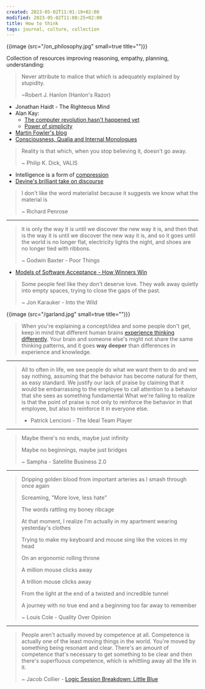 ```yaml
---
created: 2023-05-02T11:01:19+02:00
modified: 2023-05-02T11:08:25+02:00
title: How to think
tags: journal, culture, collection
---
```


{{image (src="/on_philosophy.jpg" small=true title="")}}

Collection of resources improving reasoning, empathy, planning, understanding:

> Never attribute to malice that
> which is adequately explained
> by stupidity.
>
> ~Robert J. Hanlon (Hanlon's Razor)

- Jonathan Haidt - The Righteous Mind
- Alan Kay:
  - [The computer revolution hasn't happened yet](https://invidious.baczek.me/watch?v=oKg1hTOQXoY)
  - [Power of simplicity](https://invidious.baczek.me/watch?v=NdSD07U5uBs)
- [Martin Fowler's blog](https://martinfowler.com/)
- [Consciousness, Qualia and Internal Monologues](https://youtu.be/qd1LG_2Fthk)

> Reality is that which, when you stop believing it, doesn't go away.
>
> ~ Philip K. Dick, VALIS

- Intelligence is a form of [compression](http://prize.hutter1.net/)
- [Devine's brilliant take on
  discourse](https://wiki.xxiivv.com/site/discourse.html)

> I don't like the word materialist
> because it suggests we know
> what the material is
>
> ~ Richard Penrose

---

> it is only the way it is until we discover
> the new way it is, and then that is the way
> it is until we discover the new way it is,
> and so it goes until the world is no longer
> flat, electricity lights the night, and
> shoes are no longer tied with ribbons.
>
> ~ Godwin Baxter - Poor Things

- [Models of Software Acceptance - How Winners Win](https://www.dreamsongs.com/Files/AcceptanceModels.pdf)

> Some people feel like they don't deserve love.
> They walk away quietly into empty spaces, trying
> to close the gaps of the past.
>
> ~ Jon Karauker - Into the Wild

{{image (src="/garland.jpg" small=true title="")}}

> When you're explaining a concept/idea and some people don't get, keep in mind
> that different human brains [experience thinking
> differently](https://gwern.net/doc/psychology/linguistics/2024-fedorenko.pdf).
> Your brain and someone else's might not share the same thinking patterns, and
> it goes **way deeper** than differences in experience and knowledge.

---

> All to often in life, we see people do what we want them to do and we say
> nothing, assuming that the behavior has become natural for them, as easy
> standard. We justify our lack of praise by claiming that it would be
> embarrassing to the employee to call attention to a behavior that she sees as
> something fundamental What we're failing to realize is that the point of
> praise is not only to reinforce the behavior in that employee, but also to
> reinforce it in everyone else.
>
> - Patrick Lencioni - The Ideal Team Player

---

> Maybe there's no ends, maybe just infinity
>
> Maybe no beginnings, maybe just bridges
>
> ~ Sampha - Satellite Business 2.0

---

> Dripping golden blood from important arteries as I smash through once again
>
> Screaming, "More love, less hate"
>
> The words rattling my boney ribcage
>
> At that moment, I realize I'm actually in my apartment wearing yеsterday's clothes
>
> Trying to make my kеyboard and mouse sing like the voices in my head
>
> On an ergonomic rolling throne
>
> A million mouse clicks away
>
> A trillion mouse clicks away
>
> From the light at the end of a twisted and incredible tunnel
>
> A journey with no true end and a beginning too far away to remember
>
> ~ Louis Cole - Quality Over Opinion

---

> People aren't actually moved by competence at all. Competence is actually one
> of the least moving things in the world. You're moved by something being
> resonant and clear. There's an amount of competence that's necessary to get
> something to be clear and then there's superfluous competence, which is
> whittling away all the life in it.
>
> ~ Jacob Collier - [Logic Session Breakdown: Little Blue](https://youtu.be/M-Ii2_GgdRs?si=Mik_xJahM9wZ0Sup)
